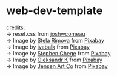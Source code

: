 # web-dev-template

credits:  
-> reset.css from [joshwcomeau](https://www.joshwcomeau.com/css/custom-css-reset/)  
-> Image by <a href="https://pixabay.com/users/stelchik7-13466788/?utm_source=link-attribution&utm_medium=referral&utm_campaign=image&utm_content=8313142">Stela Rimova</a> from <a href="https://pixabay.com//?utm_source=link-attribution&utm_medium=referral&utm_campaign=image&utm_content=8313142">Pixabay</a>  
-> Image by <a href="https://pixabay.com/users/ivabalk-782511/?utm_source=link-attribution&utm_medium=referral&utm_campaign=image&utm_content=8673535">ivabalk</a> from <a href="https://pixabay.com//?utm_source=link-attribution&utm_medium=referral&utm_campaign=image&utm_content=8673535">Pixabay</a>  
-> Image by <a href="https://pixabay.com/users/_stephen_chege_-43664203/?utm_source=link-attribution&utm_medium=referral&utm_campaign=image&utm_content=9073925">Stephen Chege</a> from <a href="https://pixabay.com//?utm_source=link-attribution&utm_medium=referral&utm_campaign=image&utm_content=9073925">Pixabay</a>  
-> Image by <a href="https://pixabay.com/users/gidlark01-45195753/?utm_source=link-attribution&utm_medium=referral&utm_campaign=image&utm_content=8940207">Oleksandr K</a> from <a href="https://pixabay.com//?utm_source=link-attribution&utm_medium=referral&utm_campaign=image&utm_content=8940207">Pixabay</a>  
-> Image by <a href="https://pixabay.com/users/jensenartofficial-31380959/?utm_source=link-attribution&utm_medium=referral&utm_campaign=image&utm_content=7628308">Jensen Art Co</a> from <a href="https://pixabay.com//?utm_source=link-attribution&utm_medium=referral&utm_campaign=image&utm_content=7628308">Pixabay</a>